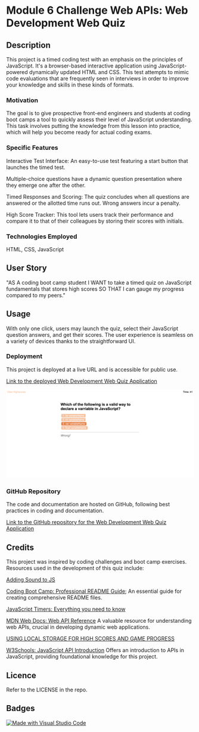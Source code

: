 # Module 6 Challenge Web APIs: Web Development Web Quiz

## Description

This project is a timed coding test with an emphasis on the principles of JavaScript. It's a browser-based interactive application using JavaScript-powered dynamically updated HTML and CSS. This test attempts to mimic code evaluations that are frequently seen in interviews in order to improve your knowledge and skills in these kinds of formats.

### Motivation

The goal is to give prospective front-end engineers and students at coding boot camps a tool to quickly assess their level of JavaScript understanding. This task involves putting the knowledge from this lesson into practice, which will help you become ready for actual coding exams.

### Specific Features

Interactive Test Interface: An easy-to-use test featuring a start button that launches the timed test.

Multiple-choice questions have a dynamic question presentation where they emerge one after the other.

Timed Responses and Scoring: The quiz concludes when all questions are answered or the allotted time runs out. Wrong answers incur a penalty.

High Score Tracker: This tool lets users track their performance and compare it to that of their colleagues by storing their scores with initials.

### Technologies Employed

HTML, CSS, JavaScript

## User Story

"AS A coding boot camp student
I WANT to take a timed quiz on JavaScript fundamentals that stores high scores
SO THAT I can gauge my progress compared to my peers."

## Usage

With only one click, users may launch the quiz, select their JavaScript question answers, and get their scores. The user experience is seamless on a variety of devices thanks to the straightforward UI.

### Deployment

This project is deployed at a live URL and is accessible for public use.

[Link to the deployed  Web Development Web Quiz Application](https://natt5.github.io/challenge6-web-APIs-code-quiz/index.html)

![Screenshot of the Web Development Web Quiz Application in Action](/quiz-screenshot.png)

### GitHub Repository

The code and documentation are hosted on GitHub, following best practices in coding and documentation.

[Link to the GitHub repository for the Web Development Web Quiz Application](https://github.com/Natt5/challenge6-web-APIs-code-quiz)

## Credits

This project was inspired by coding challenges and boot camp exercises. Resources used in the development of this quiz include:

[Adding Sound to JS](https://dev.to/colin-williams-dev/adding-sound-to-js-b3i)

[Coding Boot Camp: Professional README Guide](https://coding-boot-camp.github.io/full-stack/github/professional-readme-guide); An essential guide for creating comprehensive README files.

[JavaScript Timers: Everything you need to know](https://www.freecodecamp.org/news/javascript-timers-everything-you-need-to-know-5f31eaa37162/)

[MDN Web Docs: Web API Reference](https://developer.mozilla.org/en-US/docs/Web/API) A valuable resource for understanding web APIs, crucial in developing dynamic web applications.

[USING LOCAL STORAGE FOR HIGH SCORES AND GAME PROGRESS](https://gamedevjs.com/articles/using-local-storage-for-high-scores-and-game-progress/)

[W3Schools: JavaScript API Introduction](https://www.w3schools.com/js/js_api_intro.asp) Offers an introduction to APIs in JavaScript, providing foundational knowledge for this project.



## Licence

Refer to the LICENSE in the repo.

## Badges

[![Made with Visual Studio Code](https://img.shields.io/badge/Made%20with-Visual%20Studio%20Code-1f425f.svg)](https://code.visualstudio.com/)
